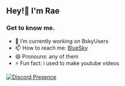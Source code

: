 ## Hey!👋 I'm Rae

### Get to know me.
- 🔭 I’m currently working on BskyUsers
- 📫 How to reach me: [BlueSky](https://bsky.social/profile/aykx.bsky.social)
- 😄 Pronouns: any of them
- ⚡ Fun fact: i used to make youtube videos

[![Discord Presence](https://lanyard.cnrad.dev/api/1300635824097857556)](https://discord.com/users/1300635824097857556)

